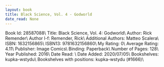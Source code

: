 ```yaml
---
layout: book
title: Black Science, Vol. 4 - Godworld
date_read: None
---
```


Book Id: 28587088\ 
Title: Black Science, Vol. 4: Godworld\ 
Author: Rick Remender\ 
Author l-f: Remender, Rick\ 
Additional Authors: Matteo Scalera\ 
ISBN: 1632156865\ 
ISBN13: 9781632156860\ 
My Rating: 0\ 
Average Rating: 4.11\ 
Publisher: Image Comics\ 
Binding: Paperback\ 
Number of Pages: 128\ 
Year Published: 2016\ 
Date Read: \ 
Date Added: 2020/07/05\ 
Bookshelves: kupka-wstydu\ 
Bookshelves with positions: kupka-wstydu (#1666)\ 

